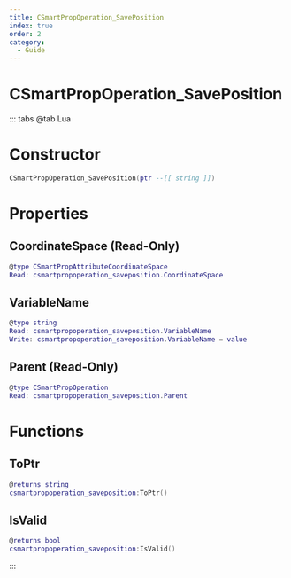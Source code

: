 ```yaml
---
title: CSmartPropOperation_SavePosition
index: true
order: 2
category:
  - Guide
---
```


# CSmartPropOperation_SavePosition

::: tabs
@tab Lua
# Constructor
```lua
CSmartPropOperation_SavePosition(ptr --[[ string ]])
```
# Properties
## CoordinateSpace (Read-Only)
```lua
@type CSmartPropAttributeCoordinateSpace
Read: csmartpropoperation_saveposition.CoordinateSpace
```
## VariableName 
```lua
@type string
Read: csmartpropoperation_saveposition.VariableName
Write: csmartpropoperation_saveposition.VariableName = value
```
## Parent (Read-Only)
```lua
@type CSmartPropOperation
Read: csmartpropoperation_saveposition.Parent
```
# Functions
## ToPtr
```lua
@returns string
csmartpropoperation_saveposition:ToPtr()
```
## IsValid
```lua
@returns bool
csmartpropoperation_saveposition:IsValid()
```

:::
